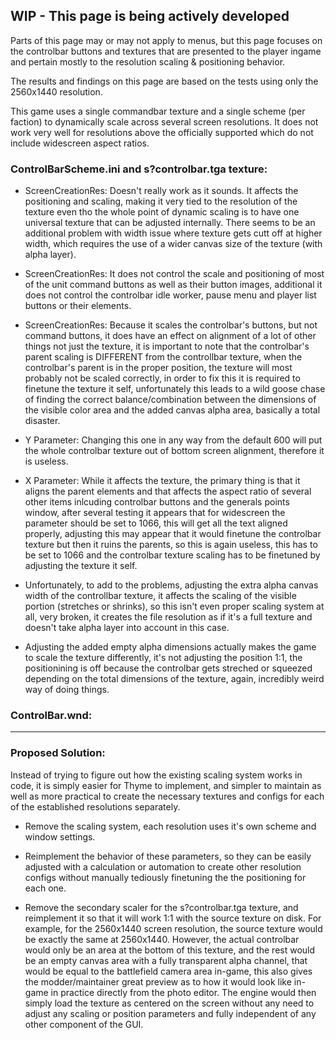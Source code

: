 ## WIP - This page is being actively developed

Parts of this page may or may not apply to menus, but this page focuses on the controlbar buttons and textures that are presented to the player ingame and pertain mostly to the resolution scaling & positioning behavior.

The results and findings on this page are based on the tests using only the 2560x1440 resolution.

This game uses a single commandbar texture and a single scheme (per faction) to dynamically scale across several screen resolutions. It does not work very well for resolutions above the officially supported which do not include widescreen aspect ratios.




### **ControlBarScheme.ini and s?controlbar.tga texture:**

- ScreenCreationRes: Doesn't really work as it sounds. It affects the positioning and scaling, making it very tied to the resolution of the texture even tho the whole point of dynamic scaling is to have one universal texture that can be adjusted internally. There seems to be an additional problem with width issue where texture gets cutt off at higher width, which requires the use of a wider canvas size of the texture (with alpha layer).

- ScreenCreationRes: It does not control the scale and positioning of most of the unit command buttons as well as their button images, additional it does not control the controlbar idle worker, pause menu and player list buttons or their elements.

- ScreenCreationRes: Because it scales the controlbar's buttons, but not command buttons, it does have an effect on alignment of a lot of other things not just the texture, it is important to note that the controlbar's parent scaling is DIFFERENT from the controllbar texture, when the controlbar's parent is in the proper position, the texture will most probably not be scaled correctly, in order to fix this it is required to finetune the texture it self, unfortunately this leads to a wild goose chase of finding the correct balance/combination between the dimensions of the visible color area and the added canvas alpha area, basically a total disaster.

- Y Parameter: Changing this one in any way from the default 600 will put the whole controlbar texture out of bottom screen alignment, therefore it is useless.

- X Parameter: While it affects the texture, the primary thing is that it aligns the parent elements and that affects the aspect ratio of several other items inlcuding controlbar buttons and the generals points window, after several testing it appears that for widescreen the parameter should be set to 1066, this will get all the text aligned properly, adjusting this may appear that it would finetune the controlbar texture but then it ruins the parents, so this is again useless, this has to be set to 1066 and the controlbar texture scaling has to be finetuned by adjusting the texture it self.

- Unfortunately, to add to the problems, adjusting the extra alpha canvas width of the controllbar texture, it affects the scaling of the visible portion (stretches or shrinks), so this isn't even proper scaling system at all, very broken, it creates the file resolution as if it's a full texture and doesn't take alpha layer into account in this case.

- Adjusting the added empty alpha dimensions actually makes the game to scale the texture differently, it's not adjusting the position 1:1, the positionining is off because the controlbar gets streched or squeezed depending on the total dimensions of the texture, again, incredibly weird way of doing things.

### **ControlBar.wnd:**



***

### **Proposed Solution:**

Instead of trying to figure out how the existing scaling system works in code, it is simply easier for Thyme to implement, and simpler to maintain as well as more practical to create the necessary textures and configs for each of the established resolutions separately.

- Remove the scaling system, each resolution uses it's own scheme and window settings.

- Reimplement the behavior of these parameters, so they can be easily adjusted with a calculation or automation to create other resolution configs without manually tediously finetuning the the positioning for each one.

- Remove the secondary scaler for the s?controlbar.tga texture, and reimplement it so that it will work 1:1 with the source texture on disk. For example, for the 2560x1440 screen resolution, the source texture would be exactly the same at 2560x1440. However, the actual controlbar would only be an area at the bottom of this texture, and the rest would be an empty canvas area with a fully transparent alpha channel, that would be equal to the battlefield camera area in-game, this also gives the modder/maintainer great preview as to how it would look like in-game in practice directly from the photo editor. The engine would then simply load the texture as centered on the screen without any need to adjust any scaling or position parameters and fully independent of any other component of the GUI.


